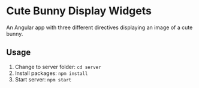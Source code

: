 # Cute Bunny Display Widgets

An Angular app with three different directives displaying an image of a cute bunny.

## Usage

1. Change to server folder: `cd server`
2. Install packages: `npm install`
3. Start server: `npm start`
